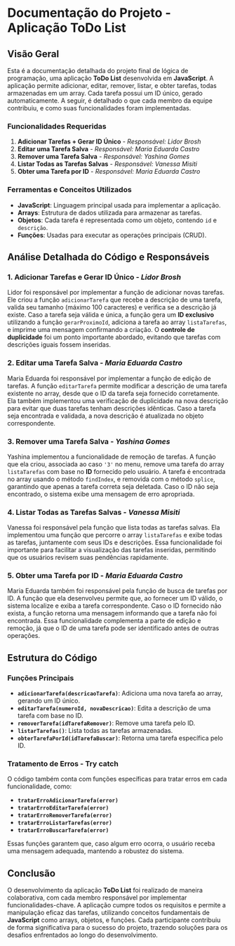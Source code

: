 # Documentação do Projeto - Aplicação ToDo List

## Visão Geral
Esta é a documentação detalhada do projeto final de lógica de programação, uma aplicação **ToDo List** desenvolvida em **JavaScript**. A aplicação permite adicionar, editar, remover, listar, e obter tarefas, todas armazenadas em um array. Cada tarefa possui um ID único, gerado automaticamente. A seguir, é detalhado o que cada membro da equipe contribuiu, e como suas funcionalidades foram implementadas.

### Funcionalidades Requeridas
1. **Adicionar Tarefas + Gerar ID Único** - *Responsável: Lidor Brosh*
2. **Editar uma Tarefa Salva** - *Responsável: Maria Eduarda Castro*
3. **Remover uma Tarefa Salva** - *Responsável: Yashina Gomes*
4. **Listar Todas as Tarefas Salvas** - *Responsável: Vanessa Misiti*
5. **Obter uma Tarefa por ID** - *Responsável: Maria Eduarda Castro*

### Ferramentas e Conceitos Utilizados
- **JavaScript**: Linguagem principal usada para implementar a aplicação.
- **Arrays**: Estrutura de dados utilizada para armazenar as tarefas.
- **Objetos**: Cada tarefa é representada como um objeto, contendo `id` e `descrição`.
- **Funções**: Usadas para executar as operações principais (CRUD).

## Análise Detalhada do Código e Responsáveis

### 1. **Adicionar Tarefas e Gerar ID Único** - *Lidor Brosh*
Lidor foi responsável por implementar a função de adicionar novas tarefas. Ele criou a função `adicionarTarefa` que recebe a descrição de uma tarefa, valida seu tamanho (máximo 100 caracteres) e verifica se a descrição já existe. Caso a tarefa seja válida e única, a função gera um **ID exclusivo** utilizando a função `gerarProximoId`, adiciona a tarefa ao array `listaTarefas`, e imprime uma mensagem confirmando a criação. O **controle de duplicidade** foi um ponto importante abordado, evitando que tarefas com descrições iguais fossem inseridas.

### 2. **Editar uma Tarefa Salva** - *Maria Eduarda Castro*
Maria Eduarda foi responsável por implementar a função de edição de tarefas. A função `editarTarefa` permite modificar a descrição de uma tarefa existente no array, desde que o ID da tarefa seja fornecido corretamente. Ela também implementou uma verificação de duplicidade na nova descrição para evitar que duas tarefas tenham descrições idênticas. Caso a tarefa seja encontrada e validada, a nova descrição é atualizada no objeto correspondente.

### 3. **Remover uma Tarefa Salva** - *Yashina Gomes*
Yashina implementou a funcionalidade de remoção de tarefas. A função que ela criou, associada ao caso `'3'` no menu, remove uma tarefa do array `listaTarefas` com base no **ID** fornecido pelo usuário. A tarefa é encontrada no array usando o método `findIndex`, e removida com o método `splice`, garantindo que apenas a tarefa correta seja deletada. Caso o ID não seja encontrado, o sistema exibe uma mensagem de erro apropriada.

### 4. **Listar Todas as Tarefas Salvas** - *Vanessa Misiti*
Vanessa foi responsável pela função que lista todas as tarefas salvas. Ela implementou uma função que percorre o array `listaTarefas` e exibe todas as tarefas, juntamente com seus IDs e descrições. Essa funcionalidade foi importante para facilitar a visualização das tarefas inseridas, permitindo que os usuários revisem suas pendências rapidamente.

### 5. **Obter uma Tarefa por ID** - *Maria Eduarda Castro*
Maria Eduarda também foi responsável pela função de busca de tarefas por ID. A função que ela desenvolveu permite que, ao fornecer um ID válido, o sistema localize e exiba a tarefa correspondente. Caso o ID fornecido não exista, a função retorna uma mensagem informando que a tarefa não foi encontrada. Essa funcionalidade complementa a parte de edição e remoção, já que o ID de uma tarefa pode ser identificado antes de outras operações.

## Estrutura do Código

### Funções Principais
- **`adicionarTarefa(descricaoTarefa)`**: Adiciona uma nova tarefa ao array, gerando um ID único.
- **`editarTarefa(numeroId, novaDescricao)`**: Edita a descrição de uma tarefa com base no ID.
- **`removerTarefa(idTarefaRemover)`**: Remove uma tarefa pelo ID.
- **`listarTarefas()`**: Lista todas as tarefas armazenadas.
- **`obterTarefaPorId(idTarefaBuscar)`**: Retorna uma tarefa específica pelo ID.

### Tratamento de Erros - Try catch
O código também conta com funções específicas para tratar erros em cada funcionalidade, como:
- **`tratarErroAdicionarTarefa(error)`**
- **`tratarErroEditarTarefa(error)`**
- **`tratarErroRemoverTarefa(error)`**
- **`tratarErroListarTarefas(error)`**
- **`tratarErroBuscarTarefa(error)`**

Essas funções garantem que, caso algum erro ocorra, o usuário receba uma mensagem adequada, mantendo a robustez do sistema.

## Conclusão
O desenvolvimento da aplicação **ToDo List** foi realizado de maneira colaborativa, com cada membro responsável por implementar funcionalidades-chave. A aplicação cumpre todos os requisitos e permite a manipulação eficaz das tarefas, utilizando conceitos fundamentais de **JavaScript** como arrays, objetos, e funções. Cada participante contribuiu de forma significativa para o sucesso do projeto, trazendo soluções para os desafios enfrentados ao longo do desenvolvimento.
